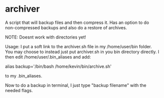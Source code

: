 # archiver

A script that will backup files and then compress it. Has an option to do non-compressed backups and also do a restore of archives.

NOTE: Doesnt work with directories yet!

Usage:
I put a soft link to the archiver.sh file in my /home/user/bin folder. You may choose to instead just put archiver.sh in you bin directory directly. I then edit /home/user/.bin_aliases and add:
  
  alias backup='/bin/bash /home/kevin/bin/archive.sh'
  
  to my .bin_aliases.
  
  Now to do a backup in terminal, I just type "backup filename" with the needed flags.
